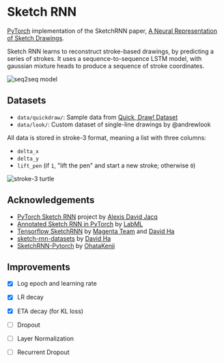 # Sketch RNN

[PyTorch](https://pytorch.org) implementation of the SketchRNN paper, [A Neural Representation of Sketch Drawings](https://arxiv.org/abs/1704.03477).

Sketch RNN learns to reconstruct stroke-based drawings, by predicting a series of strokes. It uses a sequence-to-sequence LSTM model, with gaussian mixture heads to produce a sequence of stroke coordinates.

![seq2seq model](https://camo.githubusercontent.com/a8fc717aec062f15a231e5f52adbf67f5894a7135516c3e222398e3500a0dc2b/68747470733a2f2f63646e2e7261776769742e636f6d2f74656e736f72666c6f772f6d6167656e74612f6d61696e2f6d6167656e74612f6d6f64656c732f736b657463685f726e6e2f6173736574732f736b657463685f726e6e5f736368656d617469632e737667)

## Datasets

- `data/quickdraw/`: Sample data from [Quick, Draw! Dataset](https://github.com/googlecreativelab/quickdraw-dataset)
- `data/look/`: Custom dataset of single-line drawings by @andrewlook

All data is stored in stroke-3 format, meaning a list with three columns:

- `delta_x`
- `delta_y`
- `lift_pen` (if `1`, "lift the pen" and start a new stroke; otherwise `0`)

![stroke-3 turtle](https://camo.githubusercontent.com/28ac7d05adf47e55b331a38074643f9aeff58a46f3c81058193e62971bdd6675/68747470733a2f2f63646e2e7261776769742e636f6d2f74656e736f72666c6f772f6d6167656e74612f6d61696e2f6d6167656e74612f6d6f64656c732f736b657463685f726e6e2f6173736574732f646174615f666f726d61742e737667)

## Acknowledgements

- [PyTorch Sketch RNN](https://github.com/alexis-jacq/Pytorch-Sketch-RNN) project by [Alexis David Jacq](https://github.com/alexis-jacq)
- [Annotated Sketch RNN in PyTorch](https://nn.labml.ai/sketch_rnn/index.html) by [LabML](https://nn.labml.ai/)
- [Tensorflow SketchRNN](https://github.com/magenta/magenta/blob/main/magenta/models/sketch_rnn/README.md) by [Magenta Team](https://magenta.tensorflow.org/) and [David Ha](https://github.com/hardmaru)
- [sketch-rnn-datasets](https://github.com/hardmaru/sketch-rnn-datasets) by [David Ha](https://github.com/hardmaru)
- [SketchRNN-Pytorch](https://github.com/OhataKenji/SketchRNN-Pytorch) by [OhataKenji](https://github.com/OhataKenji)

## Improvements

- [x] Log epoch and learning rate
- [x] LR decay
- [x] ETA decay (for KL loss)

- [ ] Dropout
- [ ] Layer Normalization
- [ ] Recurrent Dropout
